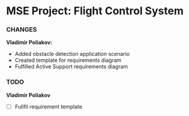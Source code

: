# MSE Project: Flight Control System 

### CHANGES

**Vladimir Poliakov:**

* Added obstacle detection application scenario
* Created  template for requirements diagram
* Fulfilled Active Support requirements diagram

### TODO

**Vladimir Poliakov**

- [ ] Fullfil requirement template
